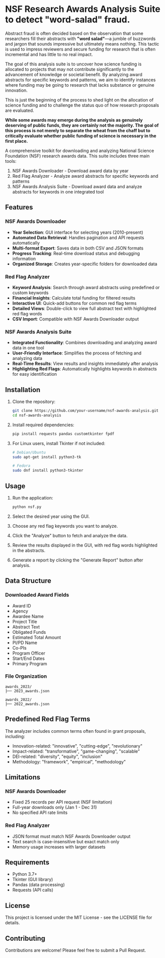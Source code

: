 # NSF Research Awards Analysis Suite to detect "word-salad" fraud.

Abstract fraud is often decided based on the observation that some researchers fill their abstracts with **"word salad"**—a jumble of buzzwords and jargon that sounds impressive but ultimately means nothing. This tactic is used to impress reviewers and secure funding for research that is often incremental and has little to no real impact.

The goal of this analysis suite is to uncover how science funding is allocated to projects that may not contribute significantly to the advancement of knowledge or societal benefit. By analyzing award abstracts for specific keywords and patterns, we aim to identify instances where funding may be going to research that lacks substance or genuine innovation.

This is just the beginning of the process to shed light on the allocation of science funding and to challenge the status quo of how research proposals are evaluated.

**While some awards may emerge during the analysis as genuinely deserving of public funds, they are certainly not the majority. The goal of this process is not merely to separate the wheat from the chaff but to critically evaluate whether public funding of science is necessary in the first place.**

A comprehensive toolkit for downloading and analyzing National Science Foundation (NSF) research awards data. This suite includes three main tools:
1. NSF Awards Downloader - Download award data by year
2. Red Flag Analyzer - Analyze award abstracts for specific keywords and patterns
3. NSF Awards Analysis Suite - Download award data and analyze abstracts for keywords in one integrated tool

## Features

### NSF Awards Downloader
- **Year Selection**: GUI interface for selecting years (2010-present)
- **Automated Data Retrieval**: Handles pagination and API requests automatically
- **Multi-format Export**: Saves data in both CSV and JSON formats
- **Progress Tracking**: Real-time download status and debugging information
- **Organized Storage**: Creates year-specific folders for downloaded data

### Red Flag Analyzer
- **Keyword Analysis**: Search through award abstracts using predefined or custom keywords
- **Financial Insights**: Calculate total funding for filtered results
- **Interactive UI**: Quick-add buttons for common red flag terms
- **Detailed Views**: Double-click to view full abstract text with highlighted red flag words
- **CSV Import**: Compatible with NSF Awards Downloader output

### NSF Awards Analysis Suite
- **Integrated Functionality**: Combines downloading and analyzing award data in one tool
- **User-Friendly Interface**: Simplifies the process of fetching and analyzing data
- **Real-Time Results**: View results and insights immediately after analysis
- **Highlighting Red Flags**: Automatically highlights keywords in abstracts for easy identification

## Installation

1. Clone the repository:
   ```bash
   git clone https://github.com/your-username/nsf-awards-analysis.git
   cd nsf-awards-analysis
   ```

2. Install required dependencies:
   ```bash
   pip install requests pandas customtkinter fpdf
   ```

3. For Linux users, install Tkinter if not included:
   ```bash
   # Debian/Ubuntu
   sudo apt-get install python3-tk

   # Fedora
   sudo dnf install python3-tkinter
   ```

## Usage

1. Run the application:
   ```bash
   python nsf.py
   ```

2. Select the desired year using the GUI.
3. Choose any red flag keywords you want to analyze.
4. Click the "Analyze" button to fetch and analyze the data.
5. Review the results displayed in the GUI, with red flag words highlighted in the abstracts.
6. Generate a report by clicking the "Generate Report" button after analysis.

## Data Structure

### Downloaded Award Fields
- Award ID
- Agency
- Awardee Name
- Project Title
- Abstract Text
- Obligated Funds
- Estimated Total Amount
- PI/PD Name
- Co-PIs
- Program Officer
- Start/End Dates
- Primary Program

### File Organization
```
awards_2023/
├── 2023_awards.json

awards_2022/
├── 2022_awards.json
```

## Predefined Red Flag Terms
The analyzer includes common terms often found in grant proposals, including:
- Innovation-related: "innovative", "cutting-edge", "revolutionary"
- Impact-related: "transformative", "game-changing", "scalable"
- DEI-related: "diversity", "equity", "inclusion"
- Methodology: "framework", "empirical", "methodology"

## Limitations

### NSF Awards Downloader
- Fixed 25 records per API request (NSF limitation)
- Full-year downloads only (Jan 1 - Dec 31)
- No specified API rate limits

### Red Flag Analyzer
- JSON format must match NSF Awards Downloader output
- Text search is case-insensitive but exact match only
- Memory usage increases with larger datasets

## Requirements
- Python 3.7+
- Tkinter (GUI library)
- Pandas (data processing)
- Requests (API calls)

## License

This project is licensed under the MIT License - see the LICENSE file for details.

## Contributing

Contributions are welcome! Please feel free to submit a Pull Request.
